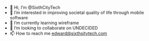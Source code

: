 - 👋 Hi, I’m @SixthCityTech
- 👀 I’m interested in improving societal quality of life through mobile software
- 🌱 I’m currently learning wireframe
- 💞️ I’m looking to collaborate on UNDECIDED
- 📫 How to reach me edward@sixthsitytech.com 

<!---
SixthCityTech/SixthCityTech is a ✨ special ✨ repository because its `README.md` (this file) appears on your GitHub profile.
You can click the Preview link to take a look at your changes.
--->
